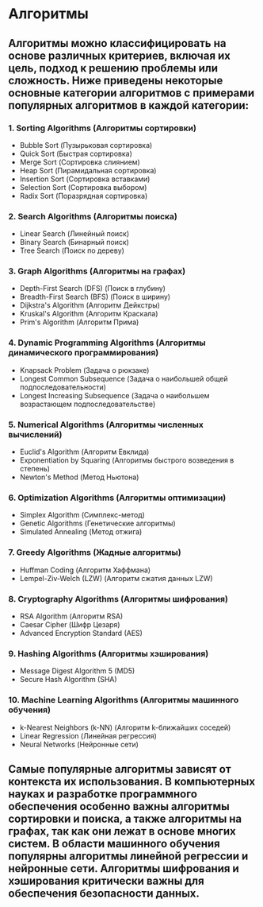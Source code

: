 # Алгоритмы
## Алгоритмы можно классифицировать на основе различных критериев, включая их цель, подход к решению проблемы или сложность. Ниже приведены некоторые основные категории алгоритмов с примерами популярных алгоритмов в каждой категории:
### 1. Sorting Algorithms (Алгоритмы сортировки)
* Bubble Sort (Пузырьковая сортировка)
*	Quick Sort (Быстрая сортировка)
*	Merge Sort (Сортировка слиянием)
*	Heap Sort (Пирамидальная сортировка)
*	Insertion Sort (Сортировка вставками)
*	Selection Sort (Сортировка выбором)
* Radix Sort (Поразрядная сортировка)
### 2. Search Algorithms (Алгоритмы поиска)
*	Linear Search (Линейный поиск)
*	Binary Search (Бинарный поиск)
*	Tree Search (Поиск по дереву)
### 3. Graph Algorithms (Алгоритмы на графах)
*	Depth-First Search (DFS) (Поиск в глубину)
*	Breadth-First Search (BFS) (Поиск в ширину)
*	Dijkstra's Algorithm (Алгоритм Дейкстры)
*	Kruskal's Algorithm (Алгоритм Краскала)
*	Prim's Algorithm (Алгоритм Прима)
### 4. Dynamic Programming Algorithms (Алгоритмы динамического программирования)
*	Knapsack Problem (Задача о рюкзаке)
*	Longest Common Subsequence (Задача о наибольшей общей подпоследовательности)
*	Longest Increasing Subsequence (Задача о наибольшем возрастающем подпоследовательстве)
### 5. Numerical Algorithms (Алгоритмы численных вычислений)
*	Euclid's Algorithm (Алгоритм Евклида)
*	Exponentiation by Squaring (Алгоритмы быстрого возведения в степень)
*	Newton's Method (Метод Ньютона)
### 6. Optimization Algorithms (Алгоритмы оптимизации)
*	Simplex Algorithm (Симплекс-метод)
*	Genetic Algorithms (Генетические алгоритмы)
*	Simulated Annealing (Метод отжига)
### 7. Greedy Algorithms (Жадные алгоритмы)
*	Huffman Coding (Алгоритм Хаффмана)
*	Lempel-Ziv-Welch (LZW) (Алгоритм сжатия данных LZW)
### 8. Cryptography Algorithms (Алгоритмы шифрования)
*	RSA Algorithm (Алгоритм RSA)
*	Caesar Cipher (Шифр Цезаря)
*	Advanced Encryption Standard (AES)
### 9. Hashing Algorithms (Алгоритмы хэширования)
*	Message Digest Algorithm 5 (MD5)
*	Secure Hash Algorithm (SHA)
### 10. Machine Learning Algorithms (Алгоритмы машинного обучения)
*	k-Nearest Neighbors (k-NN) (Алгоритм k-ближайших соседей)
*	Linear Regression (Линейная регрессия)
*	Neural Networks (Нейронные сети)

## Самые популярные алгоритмы зависят от контекста их использования. В компьютерных науках и разработке программного обеспечения особенно важны алгоритмы сортировки и поиска, а также алгоритмы на графах, так как они лежат в основе многих систем. В области машинного обучения популярны алгоритмы линейной регрессии и нейронные сети. Алгоритмы шифрования и хэширования критически важны для обеспечения безопасности данных.
